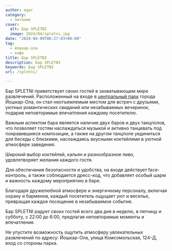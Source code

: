```yaml
---
author: egor
category:
  - питание
cover:
  alt: Бар SPLETNI
  image: 2024/04/spletni.jpg
date: "2024-04-09T06:27:03+00:00"
tag:
  - йошкар-ола
  - кафе
title: Бар SPLETNI
description: Бар SPLETNI
keywords: Бар SPLETNI
url: /spletni/

---
```

Бар SPLETNI приветствует своих гостей в захватывающем мире развлечений. Расположенный на входе в [центральный парк](/arka/) города Йошкар-Ола, он стал неотъемлемым местом для встреч с друзьями, уютных романтических свиданий или незабываемых вечеринок, подарив неповторимые впечатления каждому посетителю.

Важным аспектом бара является наличие двух баров и двух танцполов, что позволяет гостям наслаждаться музыкой и активно танцевать под понравившиеся композиции, а также на другом танцполе уединиться для беседы с близкими, наслаждаясь вкусными коктейлями в уютной атмосфере заведения.

Широкий выбор коктейлей, кальян и разнообразное пиво, удовлетворяет желания каждого гостя.

Для обеспечения безопасности и удобства, на входе действует face-контроль, а также соблюдается дресс-код, что добавляет особый шарм и важность каждому мероприятию в баре.

Благодаря дружелюбной атмосфере и энергичному персоналу, включая охрану и барменов, каждый посетитель ощущает уют и веселье, превращая каждое посещение в незабываемое событие.

Бар SPLETNI радует своих гостей всего два дня в неделю, в пятницу и субботу, с 22:00 до 6:00, предлагая неповторимые моменты и впечатления.

Не упустите возможность ощутить атмосферу увлекательных развлечений по адресу: Йошкар-Ола, улица Комсомольская, 124-Д, вход со стороны парка.
